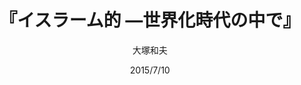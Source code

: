 ---
title: "『イスラーム的 ―世界化時代の中で』"
description: "ユダヤ教やキリスト教と同じ神と聖地をもつイスラームはいかに生まれたか。また、近年過激さを増すいわゆる「イスラム原理主義」とは何か。イスラームの基礎と思想的背景を解説し、サウディアラビアのワッハーブ主義や一九七〇年代以降の「イスラーム復興」の動きの中から二一世紀の動向を予見した、イスラームへの理解を深める必読書。"
date: 2015/7/10
draft: false
hideToc: false
enableToc: true
enableTocContent: false
author: "大塚和夫"
tags: 
- イスラム主義
- 宗教
- 近代化
category: 
- イスラーム
series:
- 講談社学術文庫
- 早稲田大学必修基礎演習テキスト100(2020年度)
image: images/feature2/content.png
---